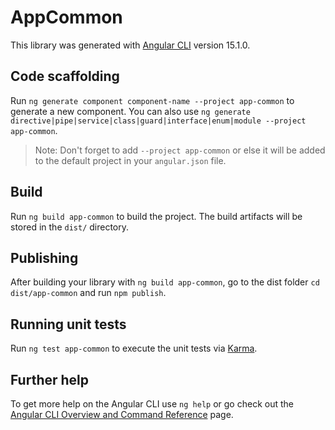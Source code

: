 # AppCommon

This library was generated with [Angular CLI](https://github.com/angular/angular-cli) version 15.1.0.

## Code scaffolding

Run `ng generate component component-name --project app-common` to generate a new component. You can also use `ng generate directive|pipe|service|class|guard|interface|enum|module --project app-common`.
> Note: Don't forget to add `--project app-common` or else it will be added to the default project in your `angular.json` file. 

## Build

Run `ng build app-common` to build the project. The build artifacts will be stored in the `dist/` directory.

## Publishing

After building your library with `ng build app-common`, go to the dist folder `cd dist/app-common` and run `npm publish`.

## Running unit tests

Run `ng test app-common` to execute the unit tests via [Karma](https://karma-runner.github.io).

## Further help

To get more help on the Angular CLI use `ng help` or go check out the [Angular CLI Overview and Command Reference](https://angular.io/cli) page.
